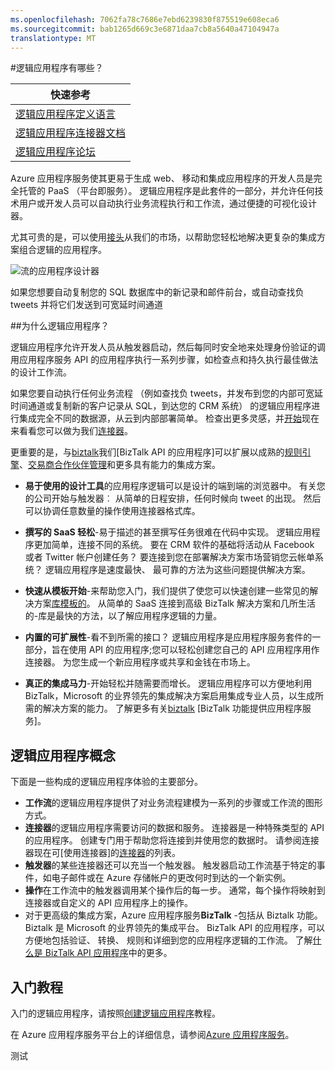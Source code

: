 ```yaml
---
ms.openlocfilehash: 7062fa78c7686e7ebd6239830f875519e608eca6
ms.sourcegitcommit: bab1265d669c3e6871daa7cb8a5640a47104947a
translationtype: MT
---
```

<properties 
    pageTitle="逻辑应用程序有哪些？" 
    description="了解有关应用程序服务的逻辑应用程序详细信息" 
    authors="kevinlam1" 
    manager="dwrede" 
    editor="" 
    services="app-service\logic" 
    documentationCenter=""/>

<tags
    ms.service="app-service-logic"
    ms.workload="integration"
    ms.tgt_pltfrm="na"
    ms.devlang="na"
    ms.topic="article"
    ms.date="07/08/2015"
    ms.author="klam"/>

#逻辑应用程序有哪些？

| 快速参考 |
| --------------- |
| [逻辑应用程序定义语言](https://msdn.microsoft.com/library/azure/dn948512.aspx?f=255&MSPPError=-2147217396) |
| [逻辑应用程序连接器文档](https://azure.microsoft.com/en-us/documentation/articles/app-service-logic-connectors-list/) |
| [逻辑应用程序论坛](https://social.msdn.microsoft.com/Forums/en-US/home?forum=azurelogicapps) |

Azure 应用程序服务使其更易于生成 web、 移动和集成应用程序的开发人员是完全托管的 PaaS （平台即服务）。 逻辑应用程序是此套件的一部分，并允许任何技术用户或开发人员可以自动执行业务流程执行和工作流，通过便捷的可视化设计器。

尤其可贵的是，可以使用[接头][连接器]从我们的市场，以帮助您轻松地解决更复杂的集成方案组合逻辑的应用程序。

![流的应用程序设计器](./media/app-service-logic-what-are-logic-apps/Designer.png)

如果您想要自动复制您的 SQL 数据库中的新记录和邮件前台，或自动查找负 tweets 并将它们发送到可宽延时间通道 

##为什么逻辑应用程序？

逻辑应用程序允许开发人员从触发器启动，然后每同时安全地来处理身份验证的调用应用程序服务 API 的应用程序执行一系列步骤，如检查点和持久执行最佳做法的设计工作流。

如果您要自动执行任何业务流程 （例如查找负 tweets，并发布到您的内部可宽延时间通道或复制新的客户记录从 SQL，到达您的 CRM 系统） 的逻辑应用程序进行集成完全不同的数据源，从云到内部部署简单。 检查出更多灵感，并[开始][创建]现在来看看您可以做为我们[连接器][连接器]。 

更重要的是，与[biztalk]我们[BizTalk API 的应用程序]可以扩展以成熟的[规则引擎][规则]、[交易商合作伙伴管理][tpm]和更多具有能力的集成方案。

- **易于使用的设计工具**的应用程序逻辑可以是设计的端到端的浏览器中。 有关您的公司开始与触发器︰ 从简单的日程安排，任何时候向 tweet 的出现。 然后可以协调任意数量的操作使用连接器格式库。

- **撰写的 SaaS 轻松**-易于描述的甚至撰写任务很难在代码中实现。 逻辑应用程序更加简单，连接不同的系统。 要在 CRM 软件的基础将活动从 Facebook 或者 Twitter 帐户创建任务？ 要连接到您在部署解决方案市场营销您云帐单系统？ 逻辑应用程序是速度最快、 最可靠的方法为这些问题提供解决方案。

- **快速从模板开始**-来帮助您入门，我们提供了使您可以快速创建一些常见的解决方案[库模板的][模板]。 从简单的 SaaS 连接到高级 BizTalk 解决方案和几所生活的-库是最快的方法，以了解应用程序逻辑的力量。

- **内置的可扩展性**-看不到所需的接口？ 逻辑应用程序是应用程序服务套件的一部分，旨在使用 API 的应用程序;您可以轻松创建您自己的 API 应用程序用作连接器。 为您生成一个新应用程序或共享和金钱在市场上。

- **真正的集成马力**-开始轻松并随需要而增长。 逻辑应用程序可以方便地利用 BizTalk，Microsoft 的业界领先的集成解决方案启用集成专业人员，以生成所需的解决方案的能力。 了解更多有关[biztalk] [BizTalk 功能提供应用程序服务]。

## 逻辑应用程序概念

下面是一些构成的逻辑应用程序体验的主要部分。 

- **工作流**的逻辑应用程序提供了对业务流程建模为一系列的步骤或工作流的图形方式。
- **连接器**的逻辑应用程序需要访问的数据和服务。 连接器是一种特殊类型的 API 的应用程序。 创建专门用于帮助您将连接到并使用您的数据时。 请参阅连接器现在可[使用连接器]的[连接器]的列表。
- **触发器**的某些连接器还可以充当一个触发器。 触发器启动工作流基于特定的事件，如电子邮件或在 Azure 存储帐户的更改何时到达的一个新实例。
-  **操作**在工作流中的触发器调用某个操作后的每一步。 通常，每个操作将映射到连接器或自定义的 API 应用程序上的操作。
- 对于更高级的集成方案，Azure 应用程序服务**BizTalk** -包括从 Biztalk 功能。 Biztalk 是 Microsoft 的业界领先的集成平台。 BizTalk API 的应用程序，可以方便地包括验证、 转换、 规则和详细到您的应用程序逻辑的工作流。 了解[什么是 BizTalk API 应用程序][biztalk]中的更多。

## 入门教程

入门的逻辑应用程序，请按照[创建逻辑应用程序][创建]教程。

在 Azure 应用程序服务平台上的详细信息，请参阅[Azure 应用程序服务][appservice]。

[biztalk]: app-service-logic-what-are-biztalk-api-apps.md
[appservice]: ../app-service/app-service-value-prop-what-is.md
[创建]: app-service-logic-create-a-logic-app.md
[连接器]: app-service-logic-connectors-list.md
[tpm]: app-service-logic-create-a-trading-partner-agreement.md
[规则]: app-service-logic-use-biztalk-rules.md
[模板]: app-service-logic-use-logic-app-templates.md
 

测试
